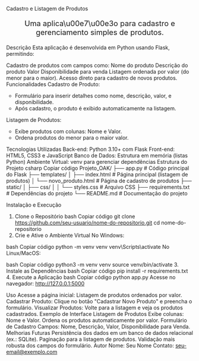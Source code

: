 Cadastro e Listagem de Produtos
<p style="font-size: 20px; text-align: center;">Uma aplica\u00e7\u00e3o para cadastro e gerenciamento simples de produtos.</p>
Descrição
Esta aplicação é desenvolvida em Python usando Flask, permitindo:

Cadastro de produtos com campos como:
Nome do produto
Descrição do produto
Valor
Disponibilidade para venda
Listagem ordenada por valor (do menor para o maior).
Acesso direto para cadastro de novos produtos.
Funcionalidades
Cadastro de Produto:

<ul style="list-style-type: circle;"> <li>Formulário para inserir detalhes como nome, descrição, valor, e disponibilidade.</li> <li>Após cadastro, o produto é exibido automaticamente na listagem.</li> </ul>
Listagem de Produtos:

<ul style="list-style-type: circle;"> <li>Exibe produtos com colunas: Nome e Valor.</li> <li>Ordena produtos do menor para o maior valor.</li> </ul>
Tecnologias Utilizadas
Back-end: Python 3.10+ com Flask
Front-end: HTML5, CSS3 e JavaScript
Banco de Dados: Estrutura em memória (listas Python)
Ambiente Virtual: venv para gerenciar dependências
Estrutura do Projeto
csharp
Copiar código
Projeto_OAK/
├── app.py                 # Código principal do Flask
├── templates/
│   ├── index.html         # Página principal (listagem de produtos)
│   └── novo_produto.html  # Página de cadastro de produtos
├── static/
│   ├── css/
│   │   └── styles.css     # Arquivo CSS
├── requirements.txt       # Dependências do projeto
└── README.md              # Documentação do projeto

Instalação e Execução
1. Clone o Repositório
bash
Copiar código
git clone https://github.com/seu-usuario/nome-do-repositorio.git
cd nome-do-repositorio
2. Crie e Ative o Ambiente Virtual
No Windows:

bash
Copiar código
python -m venv venv
venv\\Scripts\\activate
No Linux/MacOS:

bash
Copiar código
python3 -m venv venv
source venv/bin/activate
3. Instale as Dependências
bash
Copiar código
pip install -r requirements.txt
4. Execute a Aplicação
bash
Copiar código
python app.py
Acesse no navegador: http://127.0.0.1:5000

Uso
Acesse a página inicial: Listagem de produtos ordenados por valor.
Cadastrar Produto: Clique no botão "Cadastrar Novo Produto" e preencha o formulário.
Visualizar Produtos: Volte para a listagem e veja os produtos cadastrados.
Exemplo de Interface
Listagem de Produtos
Exibe colunas: Nome e Valor.
Ordena os produtos automaticamente por valor.
Formulário de Cadastro
Campos: Nome, Descrição, Valor, Disponibilidade para Venda.
Melhorias Futuras
Persistência dos dados em um banco de dados relacional (ex.: SQLite).
Paginação para a listagem de produtos.
Validação mais robusta dos campos do formulário.
Autor
Nome: Seu Nome
Contato: seu-email@exemplo.com
